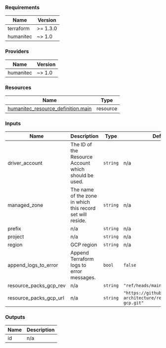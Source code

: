 <!-- BEGIN_TF_DOCS -->
### Requirements

| Name | Version |
|------|---------|
| terraform | >= 1.3.0 |
| humanitec | ~> 1.0 |

### Providers

| Name | Version |
|------|---------|
| humanitec | ~> 1.0 |

### Resources

| Name | Type |
|------|------|
| [humanitec_resource_definition.main](https://registry.terraform.io/providers/humanitec/humanitec/latest/docs/resources/resource_definition) | resource |

### Inputs

| Name | Description | Type | Default | Required |
|------|-------------|------|---------|:--------:|
| driver\_account | The ID of the Resource Account which should be used. | `string` | n/a | yes |
| managed\_zone | The name of the zone in which this record set will reside. | `string` | n/a | yes |
| prefix | n/a | `string` | n/a | yes |
| project | n/a | `string` | n/a | yes |
| region | GCP region | `string` | n/a | yes |
| append\_logs\_to\_error | Append Terraform logs to error messages. | `bool` | `false` | no |
| resource\_packs\_gcp\_rev | n/a | `string` | `"ref/heads/main"` | no |
| resource\_packs\_gcp\_url | n/a | `string` | `"https://github.com/humanitec-architecture/resource-packs-gcp.git"` | no |

### Outputs

| Name | Description |
|------|-------------|
| id | n/a |
<!-- END_TF_DOCS -->